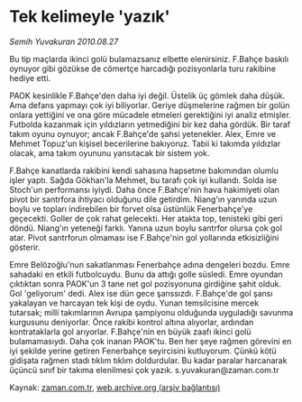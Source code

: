 # Tek kelimeyle 'yazık'

*Semih Yuvakuran 2010.08.27*

<td class="columnist-detail">
<p>Bu tip maçlarda ikinci golü bulamazsanız elbette elenirsiniz. F.Bahçe baskılı oynuyor gibi gözükse de cömertçe harcadığı pozisyonlarla turu rakibine hediye etti.</p>
<p>
<div id="haberMetinDiv">
<p>PAOK kesinlikle F.Bahçe'den daha iyi değil. Üstelik üç gömlek daha düşük. Ama defans yapmayı çok iyi biliyorlar. Geriye düşmelerine rağmen bir golün onlara yettiğini ve ona göre mücadele etmeleri gerektiğini iyi analiz etmişler. Futbolda kazanmak için yıldızların yetmediğini bir kez daha gördük. Bir taraf takım oyunu oynuyor; ancak F.Bahçe'de şahsi yetenekler. Alex, Emre ve Mehmet Topuz'un kişisel becerilerine bakıyoruz. Tabii ki takımda yıldızlar olacak, ama takım oyununu yansıtacak bir sistem yok.
<p>F.Bahçe kanatlarda rakibini kendi sahasına hapsetme bakımından olumlu işler yaptı. Sağda Gökhan'la Mehmet, bu tarafı çok iyi kullandı. Solda ise Stoch'un performansı iyiydi. Daha önce F.Bahçe'nin hava hakimiyeti olan pivot bir santrfora ihtiyacı olduğunu dile getirdim. Niang'ın yanında uzun boylu ve topları indirebilen bir forvet olsa üstünlük Fenerbahçe'ye geçecekti. Goller de çok rahat gelecekti. Her atakta top, tenisteki gibi geri döndü. Niang'ın yeteneği farklı. Yanına uzun boylu santrfor olursa çok gol atar. Pivot santrforun olmaması ise F.Bahçe'nin gol yollarında etkisizliğini gösterir.
<p>Emre Belözoğlu'nun sakatlanması Fenerbahçe adına dengeleri bozdu. Emre sahadaki en etkili futbolcuydu. Bunu da attığı golle süsledi. Emre oyundan çıktıktan sonra PAOK'un 3 tane net gol pozisyonuna girdiğine şahit olduk. Gol 'geliyorum' dedi. Alex ise dün gece şanssızdı. F.Bahçe'de gol şansı yakalayan ve harcayan tek kişi de oydu. Yunan temsilcisine mercek tutarsak; milli takımlarının Avrupa şampiyonu olduğunda uyguladığı savunma kurgusunu deniyorlar. Önce rakibi kontrol altına alıyorlar, ardından kontrataklarla gol arıyorlar. F.Bahçe'nin en büyük zaafı ikinci golü bulamamasıydı. Daha çok inanan PAOK'tu. Ben her şeye rağmen görevini en iyi şekilde yerine getiren Fenerbahçe seyircisini kutluyorum. Çünkü kötü gidişata rağmen stadı tıklım tıklım doldurdular. Bu kadar paralar harcanarak üçüncü sınıf bir takıma elenilmesi çok yazık. s.yuvakuran@za­man.com.tr </p></p></p></div>
</p>
<a href="http://web.archive.org/web/20101224223855/mailto:s.yuvakuran@zaman.com.tr">
</a></td>

Kaynak: [zaman.com.tr](http://zaman.com.tr/yazar.do?yazino=1020718), [web.archive.org (arşiv bağlantısı)](http://web.archive.org/web/20101224223855/http://zaman.com.tr/yazar.do?yazino=1020718)
